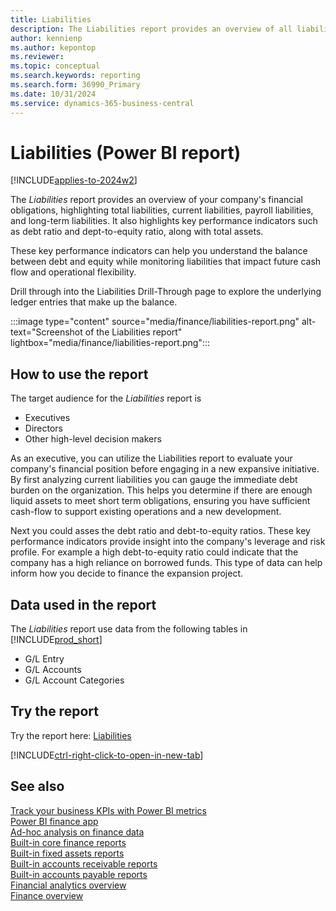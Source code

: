 ```yaml
---
title: Liabilities
description: The Liabilities report provides an overview of all liabilities broken down by current liabilities, payroll liabilities, and long-term liabilities. 
author: kennienp
ms.author: kepontop
ms.reviewer:
ms.topic: conceptual
ms.search.keywords: reporting
ms.search.form: 36990_Primary
ms.date: 10/31/2024
ms.service: dynamics-365-business-central
---
```


# Liabilities (Power BI report)

[!INCLUDE[applies-to-2024w2](includes/applies-to-2024w2.md)]

The *Liabilities* report provides an overview of your company's financial obligations, highlighting total liabilities, current liabilities, payroll liabilities, and long-term liabilities. It also highlights key performance indicators such as debt ratio and dept-to-equity ratio, along with total assets.

These key performance indicators can help you understand the balance between debt and equity while monitoring liabilities that impact future cash flow and operational flexibility. 

 Drill through into the Liabilities Drill-Through page to explore the underlying ledger entries that make up the balance. 

:::image type="content" source="media/finance/liabilities-report.png" alt-text="Screenshot of the Liabilities report" lightbox="media/finance/liabilities-report.png":::


## How to use the report

The target audience for the *Liabilities* report is
- Executives
- Directors
- Other high-level decision makers

As an executive, you can utilize the Liabilities report to evaluate your company's financial position before engaging in a new expansive initiative. By first analyzing current liabilities you can gauge the immediate debt burden on the organization. This helps you determine if there are enough liquid assets to meet short term obligations, ensuring you have sufficient cash-flow to support existing operations and a new development. 

Next you could asses the debt ratio and debt-to-equity ratios. These key performance indicators provide insight into the company's leverage and risk profile. For example a high debt-to-equity ratio could indicate that the company has a high reliance on borrowed funds. This type of data can help inform how you decide to finance the expansion project.  


<!-- ## Key Performance Indicators (KPIs)

The *Liabilities* report includes the following KPIs and measures: 

- [**Liabilities**](####)
- [**Current Liabilities**](####)
- [**Payroll Liabilities**](####)
- [**Longterm Liabilities**](####)
- [**Debt Ratio**](####)
- [**Debt/Equity Ratio**](####)
- [**Assets**](####)
- [**Balance at Date (Neg)**](####) -->


## Data used in the report

The *Liabilities* report use data from the following tables in [!INCLUDE[prod_short](includes/prod_short.md)]

- G/L Entry
- G/L Accounts
- G/L Account Categories


## Try the report

Try the report here: [Liabilities](https://businesscentral.dynamics.com?page=36990)

[!INCLUDE[ctrl-right-click-to-open-in-new-tab](includes/ctrl-right-click-to-open-in-new-tab.md)]


## See also

[Track your business KPIs with Power BI metrics](track-kpis-with-power-bi-metrics.md)   
[Power BI finance app](finance-powerbi-app.md)   
[Ad-hoc analysis on finance data](ad-hoc-analysis-finance.md)   
[Built-in core finance reports](finance-reports.md)  
[Built-in fixed assets reports](fa-reports.md)  
[Built-in accounts receivable reports](receivables-reports.md)  
[Built-in accounts payable reports](payables-reports.md)  
[Financial analytics overview](bi.md)   
[Finance overview](finance.md)    